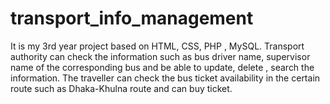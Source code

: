 # transport_info_management
It is my 3rd year project based on HTML, CSS, PHP , MySQL. Transport authority can check the information such as bus driver name,  supervisor name of the corresponding bus and be able to update, delete , search the information. The traveller can check the bus ticket availability in the certain route such as Dhaka-Khulna route and can buy ticket.
